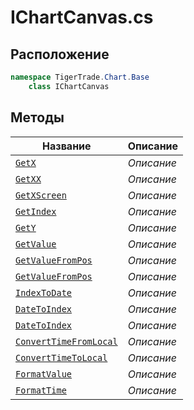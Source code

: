 
# IChartCanvas.cs
## Расположение
```csharp
namespace TigerTrade.Chart.Base  
    class IChartCanvas
```

## Методы
| Название | Описание |
| --- | --- |
| [`GetX`](./metody/GetX.md) | *Описание* |
| [`GetXX`](./metody/GetXX.md) | *Описание* |
| [`GetXScreen`](./metody/GetXScreen.md) | *Описание* |
| [`GetIndex`](./metody/GetIndex.md) | *Описание* |
| [`GetY`](./metody/GetY.md) | *Описание* |
| [`GetValue`](./metody/GetValue.md) | *Описание* |
| [`GetValueFromPos`](./metody/GetValueFromPos.md) | *Описание* |
| [`GetValueFromPos`](./metody/GetValueFromPos.md) | *Описание* |
| [`IndexToDate`](./metody/IndexToDate.md) | *Описание* |
| [`DateToIndex`](./metody/DateToIndex.md) | *Описание* |
| [`DateToIndex`](./metody/DateToIndex.md) | *Описание* |
| [`ConvertTimeFromLocal`](./metody/ConvertTimeFromLocal.md) | *Описание* |
| [`ConvertTimeToLocal`](./metody/ConvertTimeToLocal.md) | *Описание* |
| [`FormatValue`](./metody/FormatValue.md) | *Описание* |
| [`FormatTime`](./metody/FormatTime.md) | *Описание* |
